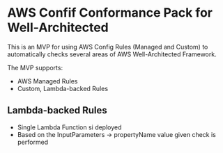 # AWS Confif Conformance Pack for Well-Architected

This is an MVP for using AWS Config Rules (Managed and Custom) to automatically checks several areas of AWS Well-Architected Framework.

The MVP supports:
- AWS Managed Rules
- Custom, Lambda-backed Rules

## Lambda-backed Rules
- Single Lambda Function si deployed
- Based on the InputParameters -> propertyName value given check is performed